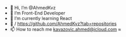- 👋 Hi, I’m @AhmedKvz
- 👀 I’m Front-End Developer
- 🌱 I’m currently learning React
- 💞 / https://github.com/AhmedKvz?tab=repositories
- 📫 How to reach me kavazovic.ahmed@icloud.com
≈<!---
AhmedKvz/AhmedKvz is a ✨ special ✨ repository because its `README.md` (this file) appears on your GitHub profile.
You can click the Preview link to take a look at your changes.
--->
